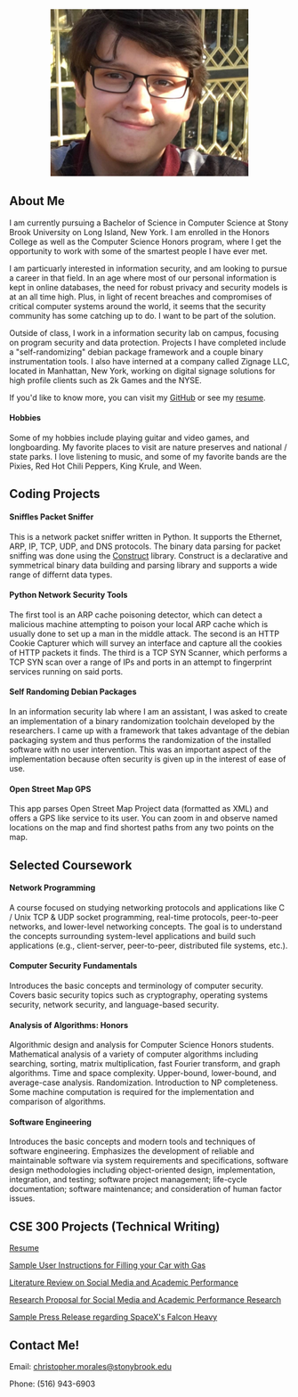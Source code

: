 <div style="text-align:center"><img src ="images/chris.png" width="356" height="300"/></div>

## About Me

I am currently pursuing a Bachelor of Science in Computer Science at Stony Brook University on Long Island, New York. I am enrolled in the Honors College as well as the Computer Science Honors program, where I get the opportunity to work with some of the smartest people I have ever met. 

I am particuarly interested in information security, and am looking to pursue a career in that field. In an age where most of our personal information is kept in online databases, the need for robust privacy and security models is at an all time high. Plus, in light of recent breaches and compromises of critical computer systems around the world, it seems that the security community has some catching up to do. I want to be part of the solution.

Outside of class, I work in a information security lab on campus, focusing on program security and data protection. Projects I have completed include a "self-randomizing" debian package framework and a couple binary instrumentation tools. I also have interned at a company called Zignage LLC, located in Manhattan, New York, working on digital signage solutions for high profile clients such as 2k Games and the NYSE.

If you'd like to know more, you can visit my [GitHub](https://github.com/chmorales) or see my [resume](pdfs/resume.pdf).

#### Hobbies

Some of my hobbies include playing guitar and video games, and longboarding. My favorite places to visit are nature preserves and national / state parks. I love listening to music, and some of my favorite bands are the Pixies, Red Hot Chili Peppers, King Krule, and Ween.

## Coding Projects

#### Sniffles Packet Sniffer

This is a network packet sniffer written in Python. It supports the Ethernet, ARP, IP, TCP, UDP, and DNS protocols. The binary data parsing for packet sniffing was done using the [Construct](https://construct.readthedocs.io/en/latest/intro.html) library. Construct is a declarative and symmetrical binary data building and parsing library and supports a wide range of differnt data types.

#### Python Network Security Tools

The first tool is an ARP cache poisoning detector, which can detect a malicious machine attempting to poison your local ARP cache which is usually done to set up a man in the middle attack. The second is an HTTP Cookie Capturer which will survey an interface and capture all the cookies of HTTP packets it finds. The third is a TCP SYN Scanner, which performs a TCP SYN scan over a range of IPs and ports in an attempt to fingerprint services running on said ports.

#### Self Randoming Debian Packages

In an information security lab where I am an assistant, I was asked to create an implementation of a binary randomization toolchain developed by the researchers. I came up with a framework that takes advantage of the debian packaging system and thus performs the randomization of the installed software with no user intervention. This was an important aspect of the implementation because often security is given up in the interest of ease of use.

#### Open Street Map GPS

This app parses Open Street Map Project data (formatted as XML) and offers a GPS like service to its user. You can zoom in and observe named locations on the map and find shortest paths from any two points on the map.

## Selected Coursework

#### Network Programming

A course focused on studying networking protocols and applications like C / Unix TCP & UDP socket programming, real-time protocols, peer-to-peer networks, and lower-level networking concepts. The goal is to understand the concepts surrounding system-level applications and build such applications (e.g., client-server, peer-to-peer, distributed file systems, etc.).

#### Computer Security Fundamentals

Introduces the basic concepts and terminology of computer security. Covers basic security topics such as cryptography, operating systems security, network security, and language-based security.

#### Analysis of Algorithms: Honors

Algorithmic design and analysis for Computer Science Honors students. Mathematical analysis of a variety of computer algorithms including searching, sorting, matrix multiplication, fast Fourier transform, and graph algorithms. Time and space complexity. Upper-bound, lower-bound, and average-case analysis. Randomization. Introduction to NP completeness. Some machine computation is required for the implementation and comparison of algorithms.

#### Software Engineering

Introduces the basic concepts and modern tools and techniques of software engineering. Emphasizes the development of reliable and maintainable software via system requirements and specifications, software design methodologies including object-oriented design, implementation, integration, and testing; software project management; life-cycle documentation; software maintenance; and consideration of human factor issues.

## CSE 300 Projects (Technical Writing)

[Resume](pdfs/resume.pdf)

[Sample User Instructions for Filling your Car with Gas](pdfs/userinst.pdf)

[Literature Review on Social Media and Academic Performance](pdfs/litreview.pdf)

[Research Proposal for Social Media and Academic Performance Research](pdfs/researchproposal.pdf)

[Sample Press Release regarding SpaceX's Falcon Heavy](pdfs/pressrelease.pdf)

## Contact Me!

Email: christopher.morales@stonybrook.edu

Phone: (516) 943-6903
